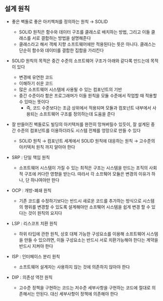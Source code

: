 ## 설계 원칙
- 좋은 벽돌로 좋은 아키첵처를 정의하는 원칙 &rarr; SOLID
    - SOLID 원칙은 함수와 데이터 구조를 클래스로 배치하는 방법, 그리고 이들 클래스를 서로 결합하는 방법을 설명해준다
    - 클래스라고 해서 객체 지향 소프트웨어에만 적용된다는 뜻은 아니다. 클래스는 단순히 함수와 데이터를 결합한 집합을 가리킨다
- SOLID 원칙의 목적은 중간 수준의 소프트웨어 구조가 아래와 같다록 만드는데 목적이 있다
    - 변경에 유연한 코드
    - 이해하기 쉬운 코드
    - 많은 소프트웨어 시스템에 사용될 수 있는 컴포넌트의 기반
    - 중간 수준이라 함은 프로그래머가 이들 원칙을 모듈 수준에서 작업할 때 적용할 수 있따는 뜻이다
        - 즉, 코드 수준보다는 조금 상위에서 적용되며 모듈과 컴포넌트 내부에서 사용되는 소프트웨어 구조를 정의하는데 도움을 준다 
- 잘 만들어진 벽돌로도 빌딩의 아키텍처를 완전히 망쳐버릴수 있듯이, 잘 설계된 중간 수준의 컴포넌트를 이용하더라도 시스템 전체를 엉망으로 만들 수 있다
  - SOLID 원칙 &rarr; 컴포넌트 세계에서 SOLID 원칙에 대응하는 원칙 &rarr; 고수준의 아키텍처 원칙 까지 알아야 한다 

- SRP : 단일 책임 원칙
  - 소프트웨어 시스템이 가질 수 있는 최적은 구조는 시스템을 만드는 조직의 사회적 구조에 커다란 영향을 받는다. 따라서 각 소프퉤어 모듈은 변경의 이유가 하나, 단 하나여야만 한다
- OCP : 개방-폐쇄 원칙
  - 기존 코드를 수정하기보다는 반드시 새로운 코드를 추가하는 방식으로 시스템의 행위를 변경할 수 있도록 설계해야만 소프퉤어 시스템을 쉽게 변경 할 수 있다는 것이 원칙의 요지다
- LSP : 리스코프 치환 원칙
  - 하위 타입에 관한 원칙, 상호 대체 가능한 구성요소를 이용해 소프트웨어 시스템을 만들 수 있으려면, 이들 구성요소는 반드시 서로 치환가능해야 한다는 계약을 반드시 지켜야 한다
- ISP : 인터페이스 분리 원칙
  - 소프트웨어 설계자는 사용하지 않는 것에 의존하지 않아야 한다
- DIP : 의존성 역전 원칙
  - 고수준 정책을 구현하는 코드는 저수준 세부사항을 구현하는 코드에 절대로 의존해서는 안된다. 대신 세부사항이 정책에 의존해야 한다 